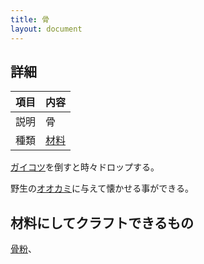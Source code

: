 ```yaml
---
title: 骨
layout: document
---
```

## 詳細

|項目|内容|
|---|---|
|説明|骨|
|種類|[材料](材料)|

[ガイコツ](ガイコツ)を倒すと時々ドロップする。

野生の[オオカミ](オオカミ)に与えて懐かせる事ができる。

## 材料にしてクラフトできるもの

[骨粉](骨粉)、
